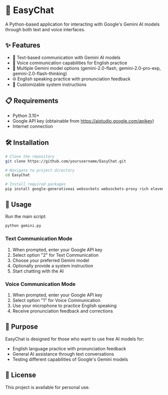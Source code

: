 # 🚀 EasyChat

A Python-based application for interacting with Google's Gemini AI models through both text and voice interfaces.

## ✨ Features

- 💬 Text-based communication with Gemini AI models
- 🎤 Voice communication capabilities for English practice
- 🤖 Multiple Gemini model options (gemini-2.0-flash, gemini-2.0-pro-exp, gemini-2.0-flash-thinking)
- 🌐 English speaking practice with pronunciation feedback
- 📝 Customizable system instructions

## 📋 Requirements

- Python 3.10+
- Google API key (obtainable from https://aistudio.google.com/apikey)
- Internet connection

## 🛠️ Installation

```bash
# Clone the repository
git clone https://github.com/yourusername/EasyChat.git

# Navigate to project directory
cd EasyChat

# Install required packages
pip install google-generativeai websockets websockets-proxy rich elevenlabs pyaudio
```

## 🚀 Usage

Run the main script:

```bash
python gemini.py
```

### Text Communication Mode

1. When prompted, enter your Google API key
2. Select option "2" for Text Communication
3. Choose your preferred Gemini model
4. Optionally provide a system instruction
5. Start chatting with the AI

### Voice Communication Mode

1. When prompted, enter your Google API key
2. Select option "1" for Voice Communication
3. Use your microphone to practice English speaking
4. Receive pronunciation feedback and corrections

## 🎯 Purpose

EasyChat is designed for those who want to use free AI models for:

- English language practice with pronunciation feedback
- General AI assistance through text conversations
- Testing different capabilities of Google's Gemini models

## 📝 License

This project is available for personal use.
